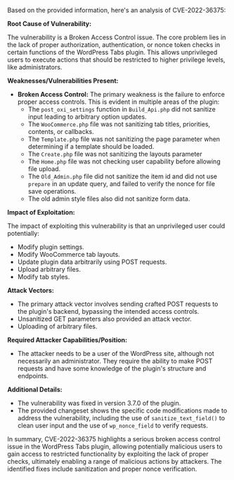 Based on the provided information, here's an analysis of CVE-2022-36375:

**Root Cause of Vulnerability:**

The vulnerability is a Broken Access Control issue. The core problem lies in the lack of proper authorization, authentication, or nonce token checks in certain functions of the WordPress Tabs plugin. This allows unprivileged users to execute actions that should be restricted to higher privilege levels, like administrators.

**Weaknesses/Vulnerabilities Present:**

*   **Broken Access Control:** The primary weakness is the failure to enforce proper access controls. This is evident in multiple areas of the plugin:
    *   The `post_oxi_settings` function in `Build_Api.php` did not sanitize input leading to arbitrary option updates.
    *   The `WooCommerce.php` file was not sanitizing tab titles, priorities, contents, or callbacks.
    *   The `Template.php` file was not sanitizing the page parameter when determining if a template should be loaded.
    *   The `Create.php` file was not sanitizing the layouts parameter
    *   The `Home.php` file was not checking user capability before allowing file upload.
    *   The `Old_Admin.php` file did not sanitize the item id and did not use `prepare` in an update query, and failed to verify the nonce for file save operations.
    *  The old admin style files also did not sanitize form data.

**Impact of Exploitation:**

The impact of exploiting this vulnerability is that an unprivileged user could potentially:

*   Modify plugin settings.
*   Modify WooCommerce tab layouts.
*  Update plugin data arbitrarily using POST requests.
*   Upload arbitrary files.
*   Modify tab styles.

**Attack Vectors:**

*   The primary attack vector involves sending crafted POST requests to the plugin's backend, bypassing the intended access controls.
*  Unsanitized GET parameters also provided an attack vector.
*   Uploading of arbitrary files.

**Required Attacker Capabilities/Position:**

*   The attacker needs to be a user of the WordPress site, although not necessarily an administrator. They require the ability to make POST requests and have some knowledge of the plugin's structure and endpoints.

**Additional Details:**

*   The vulnerability was fixed in version 3.7.0 of the plugin.
*   The provided changeset shows the specific code modifications made to address the vulnerability, including the use of `sanitize_text_field()` to clean user input and the use of `wp_nonce_field` to verify requests.

In summary, CVE-2022-36375 highlights a serious broken access control issue in the WordPress Tabs plugin, allowing potentially malicious users to gain access to restricted functionality by exploiting the lack of proper checks, ultimately enabling a range of malicious actions by attackers. The identified fixes include sanitization and proper nonce verification.